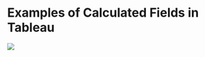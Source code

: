 # Examples of Calculated Fields in Tableau

<div class='tableauPlaceholder' id='viz1695939393602' style='position: relative'><noscript><a href='#'><img alt=' ' src='https:&#47;&#47;public.tableau.com&#47;static&#47;images&#47;Ex&#47;ExamplesofCalculatedFields&#47;SplittingtheCustomerNameusingLeftandMidFunctions&#47;1_rss.png' style='border: none' /></a></noscript><object class='tableauViz'  style='display:none;'><param name='host_url' value='https%3A%2F%2Fpublic.tableau.com%2F' /> <param name='embed_code_version' value='3' /> <param name='site_root' value='' /><param name='name' value='ExamplesofCalculatedFields&#47;SplittingtheCustomerNameusingLeftandMidFunctions' /><param name='tabs' value='yes' /><param name='toolbar' value='yes' /><param name='static_image' value='https:&#47;&#47;public.tableau.com&#47;static&#47;images&#47;Ex&#47;ExamplesofCalculatedFields&#47;SplittingtheCustomerNameusingLeftandMidFunctions&#47;1.png' /> <param name='animate_transition' value='yes' /><param name='display_static_image' value='yes' /><param name='display_spinner' value='yes' /><param name='display_overlay' value='yes' /><param name='display_count' value='yes' /><param name='language' value='en-US' /><param name='filter' value='publish=yes' /></object></div>                
